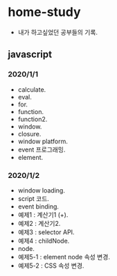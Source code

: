 # home-study

- 내가 하고싶었던 공부들의 기록.

## javascript

### 2020/1/1
- calculate.
- eval.
- for.
- function.
- function2.
- window.
- closure.
- window platform.
- event 프로그래밍.
- element.
### 2020/1/2
- window loading.
- script 코드.
- event binding.
- 예제1 : 계산기1 (+).
- 예제2 : 계산기2.
- 예제3 : selector API.
- 예제4 : childNode.
- node.
- 예제5-1 : element node 속성 변경.
- 예제5-2 : CSS 속성 변경.


